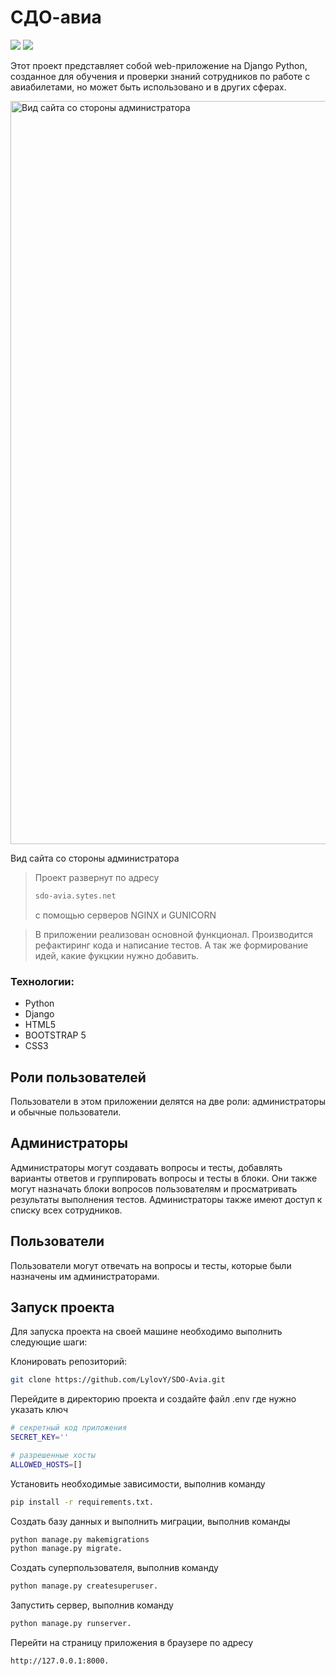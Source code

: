 # СДО-авиа


![](https://img.shields.io/badge/Python-3776AB?style=for-the-badge&logo=python&logoColor=white)
![](https://img.shields.io/badge/Django-092E20?style=for-the-badge&logo=django&logoColor=green)

Этот проект представляет собой web-приложение на Django Python, созданное для обучения и проверки знаний сотрудников по работе с авиабилетами, но может быть использовано и в других сферах.

<img width="1189" alt="Вид сайта со стороны администратора" src="https://user-images.githubusercontent.com/103023542/224308479-b4b89822-4a21-42ac-bd22-23458f3988d2.png" caption="Вид сайта со стороны администратора">

Вид сайта со стороны администратора


> Проект развернут по адресу
> ```sh
> sdo-avia.sytes.net
> ```
> c помощью серверов NGINX и GUNICORN

>  В приложении реализован основной функционал. Производится рефактиринг кода и написание тестов. А так же формирование идей, какие фукцкии нужно добавить.

### Технологии:
- Python
- Django
- HTML5
- BOOTSTRAP 5
- CSS3

## Роли пользователей
Пользователи в этом приложении делятся на две роли: администраторы и обычные пользователи.

## Администраторы
Администраторы могут создавать вопросы и тесты, добавлять варианты ответов и группировать вопросы и тесты в блоки. Они также могут назначать блоки вопросов пользователям и просматривать результаты выполнения тестов. Администраторы также имеют доступ к списку всех сотрудников.

## Пользователи
Пользователи могут отвечать на вопросы и тесты, которые были назначены им администраторами.

## Запуск проекта
Для запуска проекта на своей машине необходимо выполнить следующие шаги:

Клонировать репозиторий:
```sh
git clone https://github.com/LylovY/SDO-Avia.git
```
Перейдите в директорию проекта и создайте файл .env где нужно указать ключ
```sh
# секретный код приложения
SECRET_KEY=''

# разрешенные хосты
ALLOWED_HOSTS=[]
```
Установить необходимые зависимости, выполнив команду
```sh
pip install -r requirements.txt.
```
Создать базу данных и выполнить миграции, выполнив команды
```sh
python manage.py makemigrations
python manage.py migrate.
```
Создать суперпользователя, выполнив команду
```sh
python manage.py createsuperuser.
```
Запустить сервер, выполнив команду
```sh
python manage.py runserver.
```
Перейти на страницу приложения в браузере по адресу
```sh
http://127.0.0.1:8000.
```
